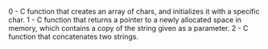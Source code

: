 0 - C function that creates an array of chars, and initializes it with a specific char.
1 - C function that returns a pointer to a newly allocated space in memory, which contains a copy of the string given as a parameter.
2 - C function that concatenates two strings.
